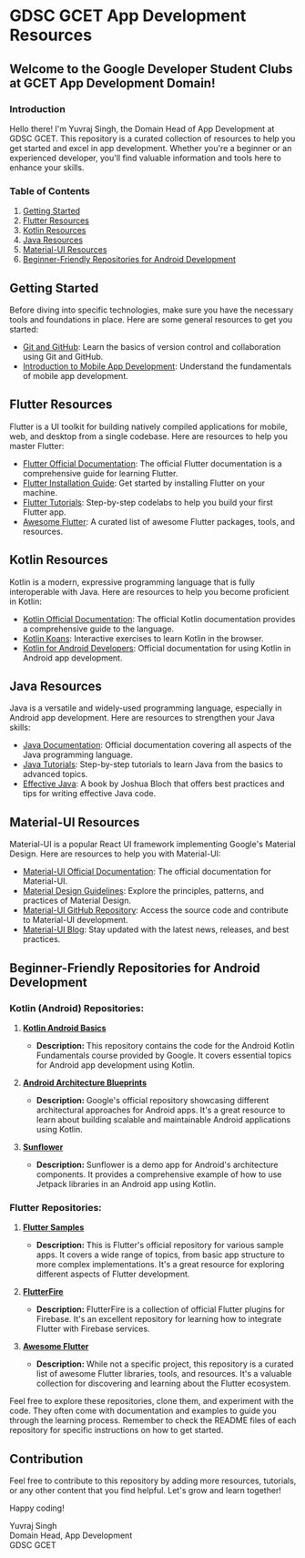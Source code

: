 # GDSC GCET App Development Resources

## Welcome to the Google Developer Student Clubs at GCET App Development Domain!

### Introduction
Hello there! I'm Yuvraj Singh, the Domain Head of App Development at GDSC GCET. This repository is a curated collection of resources to help you get started and excel in app development. Whether you're a beginner or an experienced developer, you'll find valuable information and tools here to enhance your skills.

### Table of Contents
1. [Getting Started](#getting-started)
2. [Flutter Resources](#flutter-resources)
3. [Kotlin Resources](#kotlin-resources)
4. [Java Resources](#java-resources)
5. [Material-UI Resources](#material-ui-resources)
6. [Beginner-Friendly Repositories for Android Development](#beginner-friendly-repositories-for-android-development)

## Getting Started

Before diving into specific technologies, make sure you have the necessary tools and foundations in place. Here are some general resources to get you started:

- [Git and GitHub](https://guides.github.com/activities/hello-world/): Learn the basics of version control and collaboration using Git and GitHub.
- [Introduction to Mobile App Development](https://developer.android.com/guide): Understand the fundamentals of mobile app development.

## Flutter Resources

Flutter is a UI toolkit for building natively compiled applications for mobile, web, and desktop from a single codebase. Here are resources to help you master Flutter:

- [Flutter Official Documentation](https://flutter.dev/docs): The official Flutter documentation is a comprehensive guide for learning Flutter.
- [Flutter Installation Guide](https://flutter.dev/docs/get-started/install): Get started by installing Flutter on your machine.
- [Flutter Tutorials](https://flutter.dev/docs/get-started/codelab): Step-by-step codelabs to help you build your first Flutter app.
- [Awesome Flutter](https://github.com/Solido/awesome-flutter): A curated list of awesome Flutter packages, tools, and resources.

## Kotlin Resources

Kotlin is a modern, expressive programming language that is fully interoperable with Java. Here are resources to help you become proficient in Kotlin:

- [Kotlin Official Documentation](https://kotlinlang.org/docs/home.html): The official Kotlin documentation provides a comprehensive guide to the language.
- [Kotlin Koans](https://kotlinlang.org/docs/tutorials/koans.html): Interactive exercises to learn Kotlin in the browser.
- [Kotlin for Android Developers](https://developer.android.com/kotlin): Official documentation for using Kotlin in Android app development.

## Java Resources

Java is a versatile and widely-used programming language, especially in Android app development. Here are resources to strengthen your Java skills:

- [Java Documentation](https://docs.oracle.com/en/java/): Official documentation covering all aspects of the Java programming language.
- [Java Tutorials](https://docs.oracle.com/javase/tutorial/): Step-by-step tutorials to learn Java from the basics to advanced topics.
- [Effective Java](https://www.oreilly.com/library/view/effective-java/): A book by Joshua Bloch that offers best practices and tips for writing effective Java code.

## Material-UI Resources

Material-UI is a popular React UI framework implementing Google's Material Design. Here are resources to help you with Material-UI:

- [Material-UI Official Documentation](https://mui.com/): The official documentation for Material-UI.
- [Material Design Guidelines](https://material.io/design): Explore the principles, patterns, and practices of Material Design.
- [Material-UI GitHub Repository](https://github.com/mui-org/material-ui): Access the source code and contribute to Material-UI development.
- [Material-UI Blog](https://mui.com/blog/): Stay updated with the latest news, releases, and best practices.

## Beginner-Friendly Repositories for Android Development

### Kotlin (Android) Repositories:

1. **[Kotlin Android Basics](https://github.com/google-developer-training/android-kotlin-fundamentals)**

   - **Description:** This repository contains the code for the Android Kotlin Fundamentals course provided by Google. It covers essential topics for Android app development using Kotlin.

2. **[Android Architecture Blueprints](https://github.com/android/architecture-samples)**

   - **Description:** Google's official repository showcasing different architectural approaches for Android apps. It's a great resource to learn about building scalable and maintainable Android applications using Kotlin.

3. **[Sunflower](https://github.com/android/sunflower)**

   - **Description:** Sunflower is a demo app for Android's architecture components. It provides a comprehensive example of how to use Jetpack libraries in an Android app using Kotlin.

### Flutter Repositories:

1. **[Flutter Samples](https://github.com/flutter/samples)**

   - **Description:** This is Flutter's official repository for various sample apps. It covers a wide range of topics, from basic app structure to more complex implementations. It's a great resource for exploring different aspects of Flutter development.

2. **[FlutterFire](https://github.com/FirebaseExtended/flutterfire)**

   - **Description:** FlutterFire is a collection of official Flutter plugins for Firebase. It's an excellent repository for learning how to integrate Flutter with Firebase services.

3. **[Awesome Flutter](https://github.com/Solido/awesome-flutter)**

   - **Description:** While not a specific project, this repository is a curated list of awesome Flutter libraries, tools, and resources. It's a valuable collection for discovering and learning about the Flutter ecosystem.

Feel free to explore these repositories, clone them, and experiment with the code. They often come with documentation and examples to guide you through the learning process. Remember to check the README files of each repository for specific instructions on how to get started.

## Contribution

Feel free to contribute to this repository by adding more resources, tutorials, or any other content that you find helpful. Let's grow and learn together!

Happy coding!

Yuvraj Singh  
Domain Head, App Development  
GDSC GCET
